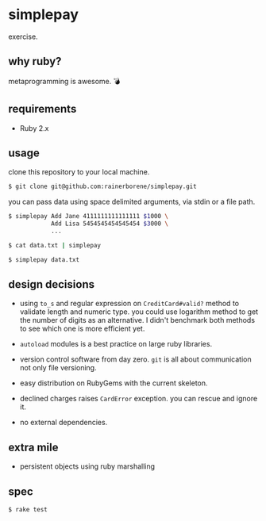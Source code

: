 # simplepay

exercise.

## why ruby?

metaprogramming is awesome. :bomb:

## requirements

- Ruby 2.x

## usage

clone this repository to your local machine.

```bash
$ git clone git@github.com:rainerborene/simplepay.git
```

you can pass data using space delimited arguments, via stdin or a file path.

```bash
$ simplepay Add Jane 4111111111111111 $1000 \
            Add Lisa 5454545454545454 $3000 \
            ...
```

```bash
$ cat data.txt | simplepay
```

```bash
$ simplepay data.txt
```

## design decisions

- using `to_s` and regular expression on `CreditCard#valid?` method to validate
  length and numeric type. you could use logarithm method to get the number of
  digits as an alternative. I didn't benchmark both methods to see which one is
  more efficient yet.

- `autoload` modules is a best practice on large ruby libraries.

- version control software from day zero. `git` is all about communication
  not only file versioning.

- easy distribution on RubyGems with the current skeleton.

- declined charges raises `CardError` exception. you can rescue and ignore it.

- no external dependencies.

## extra mile

- persistent objects using ruby marshalling

## spec

```bash
$ rake test
```
